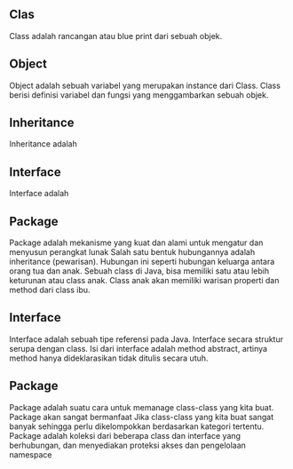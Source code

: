 ## Clas
Class  adalah rancangan atau blue print dari sebuah objek.

## Object
Object adalah sebuah variabel yang merupakan instance dari Class. Class berisi definisi variabel dan fungsi yang menggambarkan sebuah objek.

## Inheritance
Inheritance adalah

## Interface
Interface adalah

## Package
Package adalah mekanisme yang kuat dan alami untuk mengatur dan menyusun perangkat lunak
Salah satu bentuk hubungannya adalah inheritance (pewarisan). Hubungan ini seperti hubungan keluarga antara orang tua dan anak.
Sebuah class di Java, bisa memiliki satu atau lebih keturunan atau class anak. Class anak akan memiliki warisan properti dan method dari class ibu.

## Interface
Interface adalah sebuah tipe referensi pada Java. Interface secara struktur serupa dengan class. Isi dari interface adalah method abstract, artinya method hanya dideklarasikan tidak ditulis secara utuh. 

## Package
Package adalah suatu cara untuk memanage class-class yang kita buat. Package akan sangat bermanfaat Jika class-class yang kita buat sangat banyak sehingga perlu dikelompokkan berdasarkan kategori tertentu.
Package adalah koleksi dari beberapa class dan interface yang berhubungan, dan menyediakan proteksi akses dan pengelolaan namespace
